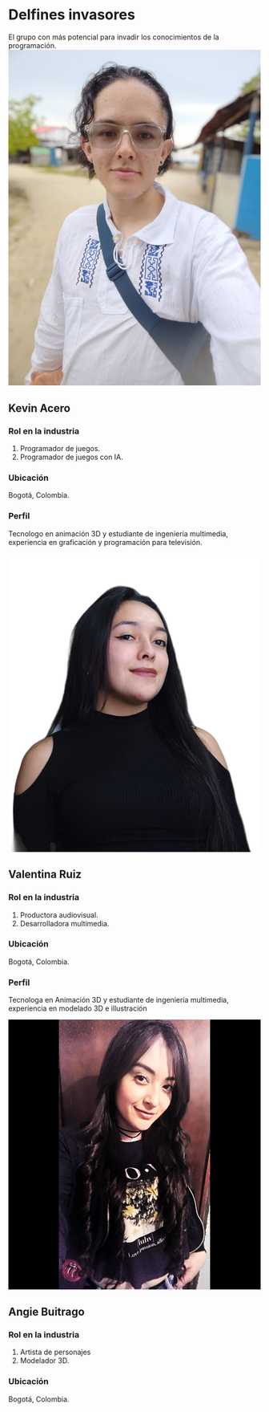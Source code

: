 # Delfines invasores
El grupo con más potencial para invadir los conocimientos de la programación.
![Foto Kevin Acero](images/INTEGRANTES/FOTO_KEVIN_ACERO.jpg)

## Kevin Acero
### Rol en la industria
1. Programador de juegos.
2. Programador de juegos con IA.

### Ubicación
Bogotá, Colombia.

### Perfil
Tecnologo en animación 3D y estudiante de ingeniería multimedia, experiencia en graficación y programación para televisión.

![Foto Valentina Ruiz](images/INTEGRANTES/vr.png)
## Valentina Ruiz
### Rol en la industria
1. Productora audiovisual.
2. Desarrolladora multimedia.

### Ubicación
Bogotá, Colombia.





### Perfil
Tecnologa en Animación 3D y estudiante de ingeniería multimedia, experiencia en modelado 3D e illustración

![Foto Angie Buitragp](images/INTEGRANTES/Foto_Angie.jpg)

## Angie Buitrago

### Rol en la industria
1. Artista de personajes
2. Modelador 3D.

### Ubicación
Bogotá, Colombia.

